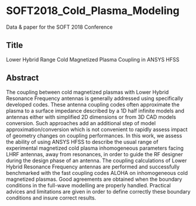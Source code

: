 # SOFT2018_Cold_Plasma_Modeling
Data &amp; paper for the SOFT 2018 Conference

## Title
Lower Hybrid Range Cold Magnetized Plasma Coupling in ANSYS HFSS

## Abstract
The coupling between cold magnetized plasmas with Lower Hybrid Resonance Frequency antennas is generally addressed using specifically developed codes. These antenna coupling codes often approximate the plasma to a surface impedance described by a 1D half infinite models and antennas either with simplified 2D dimensions or from 3D CAD models conversion. Such approaches add an additional step of model approximation/conversion which is not convenient to rapidly assess impact of geometry changes on coupling performances. In this work, we assess the ability of using ANSYS HFSS to describe the usual range of experimental magnetized cold plasma inhomogeneous parameters facing LHRF antennas, away from resonances, in order to guide the RF designer during the design phase of an antenna. The coupling calculations of Lower Hybrid Resonance Frequency antennas are performed and  successfully benchmarked with the fast coupling codes ALOHA on inhomogeneous cold magnetized plasmas. Good agreements are obtained when the boundary conditions in the full-wave modelling are properly handled. Practical advices and limitations are given in order to define correctly these boundary conditions and insure correct results. 
